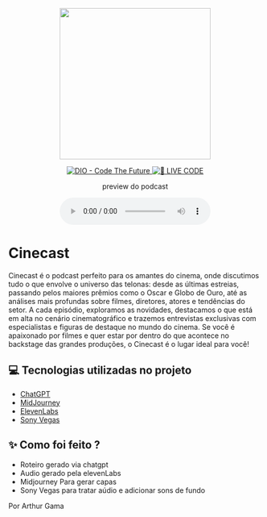 <p align="center">
<img 
    src="./assets/cover.png"
    width="300"
/>
</p>

<p align="center">
<a href="https://dio.me/">
    <img 
        src="https://img.shields.io/badge/DIO-Code_The_Future-28DA77?logo=youtube" 
        alt="DIO - Code The Future">
</a>
<a href="https://dio.me/">
<img 
    src="https://img.shields.io/badge/🔴_LIVE_CODE-FF5E72" 
    alt="🔴 LIVE CODE">
</a>
</p>

<p align="center">
    preview do podcast
</p>

<div align="center">
    <audio src="output/Cinecast-editado.MP3" controls title="Podcast editado"></audio>
</div>

# Cinecast

Cinecast é o podcast perfeito para os amantes do cinema, onde discutimos tudo o que envolve o universo das telonas: desde as últimas estreias, passando pelos maiores prêmios como o Oscar e Globo de Ouro, até as análises mais profundas sobre filmes, diretores, atores e tendências do setor. A cada episódio, exploramos as novidades, destacamos o que está em alta no cenário cinematográfico e trazemos entrevistas exclusivas com especialistas e figuras de destaque no mundo do cinema. Se você é apaixonado por filmes e quer estar por dentro do que acontece no backstage das grandes produções, o Cinecast é o lugar ideal para você!

## 💻 Tecnologias utilizadas no projeto

- [ChatGPT](https://chat.openai.com/) 
- [MidJourney](https://www.midjourney.com/app/)
- [ElevenLabs](https://beta.elevenlabs.io/)
- [Sony Vegas](https://filmora.wondershare.net/pt-br/best-alternative-to-vegas-pro.html?gad_source=1&gclid=EAIaIQobChMIsLSnosPwigMVUyVECB3_dTgpEAAYASAAEgIltPD_BwE)

## ✨ Como foi feito ?

- Roteiro gerado via chatgpt
- Audio gerado pela elevenLabs
- Midjourney Para gerar capas
- Sony Vegas para tratar aúdio e adicionar sons de fundo

Por Arthur Gama
